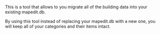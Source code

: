 This is a tool that allows to you migrate all of the building data into your existing mapedit.db.

By using this tool instead of replacing your mapedit.db with a new one, you will keep all of your categories and their items intact.
